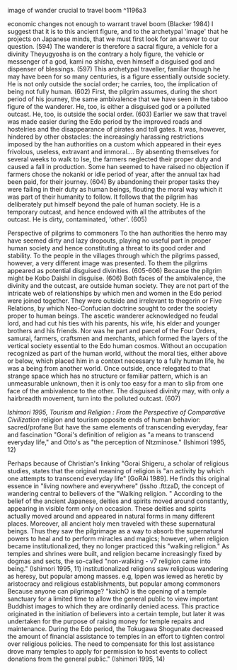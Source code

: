  image of wander crucial to travel boom ^1196a3

economic changes not enough to warrant travel boom (Blacker 1984)
	I suggest that it is to this ancient figure, and to the archetypal 'image' that he projects on Japanese minds, that we must first look for an answer to our question. (594)
The wanderer is therefore a sacral figure, a vehicle for a divinity
	Theyugyosha is on the contrary a holy figure, the vehicle or messenger of a god, kami no shisha, even himself a disguised god and dispenser of blessings. (597)
	This archetypal traveller, familiar though he may have been for so many centuries, is a figure essentially outside society. He is not only outside the social order; he carries, too, the implication of being not fully human. (602)
	First, the pilgrim assumes, during the short period of his journey, the same ambivalence that we have seen in the taboo figure of the wanderer. He, too, is either a disguised god or a polluted outcast. He, too, is outside the social order. (603)
	Earlier we saw that travel was made easier during the Edo period by the improved roads and hostelries and the disappearance of pirates and toll gates. It was, however, hindered by other obstacles: the increasingly harassing restrictions imposed by the han authorities on a custom which appeared in their eyes frivolous, useless, extravant and immoral…. By absenting themselves for several weeks to walk to Ise, the farmers neglected their proper duty and caused a fall in production. Some han seemed to have raised no objection if farmers chose the nokanki or idle period of year, after the annual tax had been paid, for their journey. (604)
	By abandoning their proper tasks they were failing in their duty as human beings, flouting the moral way which it was part of their humanity to follow. It follows that the pilgrim has deliberately put himself beyond the pale of human society. He is a temporary outcast, and hence endowed with all the attributes of the outcast. He is dirty, contaminated, 'other'. (605)

Perspective of pilgrims to commoners
	To the han authorities the henro may have seemed dirty and lazy dropouts, playing no useful part in proper human society and hence constituting a threat to its good order and stability. To the people in the villages through which the pilgrims passed, however, a very different image was presented. To them the pilgrims appeared as potential disguised divinities. (605-606)
	Because the pilgrim might be Kobo Daishi in disguise. (606)
	Both faces of the ambivalence, the divinity and the outcast, are outside human society. They are not part of the intricate web of relationships by which men and women in the Edo period were joined together. They were outside and irrelevant to thegorin or Five Relations, by which Neo-Confucian doctrine sought to order the society proper to human beings. The ascetic wanderer acknowledged no feudal lord, and had cut his ties with his parents, his wife, his elder and younger brothers and his friends. Nor was he part and parcel of the Four Orders, samurai, farmers, craftsmen and merchants, which formed the layers of the vertical society essential to the Edo human cosmos. Without an occupation recognized as part of the human world, without the moral ties, either above or below, which placed him in a context necessary to a fully human life, he was a being from another world. Once outside, once relegated to that strange space which has no structure or familiar pattern, which is an unmeasurable unknown, then it is only too easy for a man to slip from one face of the ambivalence to the other. The disguised divinity may, with only a hairbreadth movement, turn into the polluted outcast. (607)




*Ishimori 1995, Tourism and Religion : From the Perspective of Comparative Civilization*
	religion and tourism opposite ends of human behavior: sacred/profane
	But have the same elements of transcending everyday, fear and fascination
	"Gorai's definition of religion as "a means to transcend everyday life," and Otto's as "the perception of Ntzminose." (Ishimori 1995, 12)

Perhaps because of Christian's linking
	"Gorai Shigeru, a scholar of religious studies, states that the original meaning of religion is "an activity by which one attempts to transcend everyday life" [GoRAi 1989]. He finds this original essence in "living nowhere and everywhere" (issho .fttzaD, the concept of wandering central to believers of the "Walking religion. " According to the belief of the ancient Japanese, deities and spirits moved around constantly, appearing in visible form only on occasion. These deities and spirits actually moved around and appeared in natural forms in many different places. Moreover, all ancient holy men traveled with these supernatural beings. Thus they saw the pilgrimage as a way to absorb the supernatural powers to heal and to perform miracles and magics; however, when religion became institutionalized, they no longer practiced this "walking religion." As temples and shrines were built, and religion became increasingly fixed by dogmas and sects, the so-called "non-walking - v7 religion came into being." (Ishimori 1995, 11)
	institutionalized religions saw religious wandering as heresy, but popular among masses. e.g, Ippen was iewed as heretic by aristocracy and religious establishments, but popular among commoners
Because anyone can pilgrimage?
	"kaichO is the opening of a temple sanctuary for a limited time to allow the general public to view important Buddhist images to which they are ordinarily denied acess. This practice originated in the initiation of believers into a certain temple, but later it was undertaken for the purpose of raising money for temple repairs and maintenance. During the Edo period, the Tokugawa Shogunate decreased the amount of financial assistance to temples in an effort to tighten control over religious policies. The need to compensate for this lost assistance drove many temples to apply for permission to host events to collect donations from the general public." (Ishimori 1995, 14)